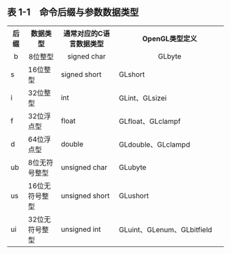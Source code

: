 ## 表 1-1　命令后缀与参数数据类型 ##

<table>
	<tr>
		<th>后缀</th>
		<th>数据类型</th>
		<th>通常对应的C语言数据类型</th>
		<th width="50%">OpenGL类型定义</th>
	</tr>
	<tr align="center">
		<td>b</td>
		<td>8位整型</td>
		<td>signed char</td>
		<td>GLbyte</td>
	</tr>
	<tr>
		<td>s</td>
		<td>16位整型</td>
		<td>signed short</td>
		<td>GLshort</td>
	</tr>
	<tr>
		<td>i</td>
		<td>32位整型</td>
		<td>int</td>
		<td>GLint、GLsizei</td>
	</tr>
	<tr>
		<td>f</td>
		<td>32位浮点型</td>
		<td>float</td>
		<td>GLfloat、GLclampf</td>
	</tr>
	<tr>
		<td>d</td>
		<td>64位浮点型</td>
		<td>double</td>
		<td>GLdouble、GLclampd</td>
	</tr>
	<tr>
		<td>ub</td>
		<td>8位无符号整型</td>
		<td>unsigned char</td>
		<td>GLubyte</td>
	</tr>
	<tr>
		<td>us</td>
		<td>16位无符号整型</td>
		<td>unsigned short</td>
		<td>GLushort</td>
	</tr>	
	<tr>
		<td>ui</td>
		<td>32位无符号整型</td>
		<td>unsigned int</td>
		<td>GLuint、GLenum、GLbitfield</td>
	</tr>
</table>


